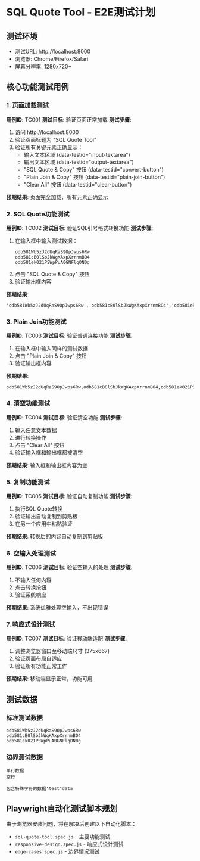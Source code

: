 # SQL Quote Tool - E2E测试计划

## 测试环境
- 测试URL: http://localhost:8000
- 浏览器: Chrome/Firefox/Safari
- 屏幕分辨率: 1280x720+

## 核心功能测试用例

### 1. 页面加载测试
**用例ID**: TC001
**测试目标**: 验证页面正常加载
**测试步骤**:
1. 访问 http://localhost:8000
2. 验证页面标题为 "SQL Quote Tool"
3. 验证所有关键元素正确显示：
   - 输入文本区域 (data-testid="input-textarea")
   - 输出文本区域 (data-testid="output-textarea")
   - "SQL Quote & Copy" 按钮 (data-testid="convert-button")
   - "Plain Join & Copy" 按钮 (data-testid="plain-join-button")
   - "Clear All" 按钮 (data-testid="clear-button")

**预期结果**: 页面完全加载，所有元素正确显示

### 2. SQL Quote功能测试
**用例ID**: TC002
**测试目标**: 验证SQL引号格式转换功能
**测试步骤**:
1. 在输入框中输入测试数据：
   ```
   odb581Wb5zJ2dUqRaS9OpJwps6Rw
   odb581cB0lSbJkWgKAxpXrrnmBO4
   odb581ek021PSWpPuA0GNFlqON0g
   ```
2. 点击 "SQL Quote & Copy" 按钮
3. 验证输出框内容

**预期结果**: 
```
'odb581Wb5zJ2dUqRaS9OpJwps6Rw','odb581cB0lSbJkWgKAxpXrrnmBO4','odb581ek021PSWpPuA0GNFlqON0g'
```

### 3. Plain Join功能测试
**用例ID**: TC003
**测试目标**: 验证普通连接功能
**测试步骤**:
1. 在输入框中输入同样的测试数据
2. 点击 "Plain Join & Copy" 按钮
3. 验证输出框内容

**预期结果**: 
```
odb581Wb5zJ2dUqRaS9OpJwps6Rw,odb581cB0lSbJkWgKAxpXrrnmBO4,odb581ek021PSWpPuA0GNFlqON0g
```

### 4. 清空功能测试
**用例ID**: TC004
**测试目标**: 验证清空功能
**测试步骤**:
1. 输入任意文本数据
2. 进行转换操作
3. 点击 "Clear All" 按钮
4. 验证输入框和输出框都被清空

**预期结果**: 输入框和输出框内容为空

### 5. 复制功能测试
**用例ID**: TC005
**测试目标**: 验证自动复制功能
**测试步骤**:
1. 执行SQL Quote转换
2. 验证输出自动复制到剪贴板
3. 在另一个应用中粘贴验证

**预期结果**: 转换后的内容自动复制到剪贴板

### 6. 空输入处理测试
**用例ID**: TC006
**测试目标**: 验证空输入的处理
**测试步骤**:
1. 不输入任何内容
2. 点击转换按钮
3. 验证系统响应

**预期结果**: 系统优雅处理空输入，不出现错误

### 7. 响应式设计测试
**用例ID**: TC007
**测试目标**: 验证移动端适配
**测试步骤**:
1. 调整浏览器窗口至移动端尺寸 (375x667)
2. 验证页面布局自适应
3. 验证所有功能正常工作

**预期结果**: 移动端显示正常，功能可用

## 测试数据

### 标准测试数据
```
odb581Wb5zJ2dUqRaS9OpJwps6Rw
odb581cB0lSbJkWgKAxpXrrnmBO4
odb581ek021PSWpPuA0GNFlqON0g
```

### 边界测试数据
```
单行数据
空行

包含特殊字符的数据'test"data
```

## Playwright自动化测试脚本规划

由于浏览器安装问题，将在解决后创建以下自动化脚本：
- `sql-quote-tool.spec.js` - 主要功能测试
- `responsive-design.spec.js` - 响应式设计测试
- `edge-cases.spec.js` - 边界情况测试 